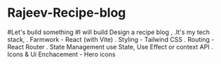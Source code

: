 # Rajeev-Recipe-blog

#Let's build something 
#I will build Design a recipe blog ,
.It's my tech stack, 
. Farmwork - React (with Vite)
. Styling - Tailwind CSS
. Routing - React Router 
. State Management use State, Use Effect or context API
. Icons & Ui Enchacement - Hero icons 
